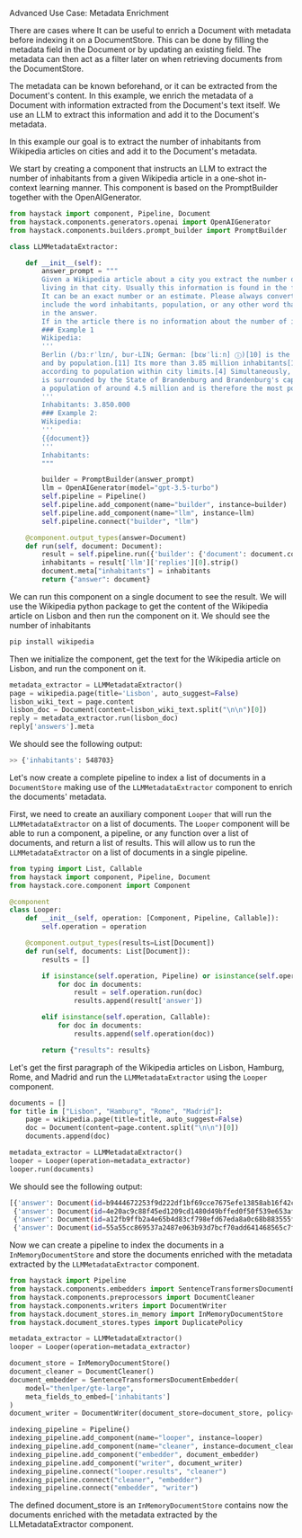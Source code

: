 Advanced Use Case: Metadata Enrichment

There are cases where It can be useful to enrich a Document with metadata before indexing it on a DocumentStore. This can 
be done by filling the metadata field in the Document or by updating an existing field. The metadata can then act as a 
filter later on when retrieving documents from the DocumentStore.

The metadata can be known beforehand, or it can be extracted from the Document's content. In this example, we enrich 
the metadata of a Document with information extracted from the Document's text itself. We use an LLM to extract this 
information and add it to the Document's metadata.

In this example our goal is to extract the number of inhabitants from Wikipedia articles on cities and add it to the 
Document's metadata.

We start by creating a component that instructs an LLM to extract the number of inhabitants from a given Wikipedia article
in a one-shot in-context learning manner. This component is based on the PromptBuilder together with the OpenAIGenerator.

```python
from haystack import component, Pipeline, Document
from haystack.components.generators.openai import OpenAIGenerator
from haystack.components.builders.prompt_builder import PromptBuilder

class LLMMetadataExtractor:

    def __init__(self):
        answer_prompt = """
        Given a Wikipedia article about a city you extract the number of inhabitants or the estimated population 
        living in that city. Usually this information is found in the first.
        It can be an exact number or an estimate. Please always convert the number to an ordinal number format and don't
        include the word inhabitants, population, or any other word that refers to the number of people living in the city
        in the answer. 
        If in the article there is no information about the number of inhabitants, please return None 
        ### Example 1        
        Wikipedia:
        '''
        Berlin (/bɜːrˈlɪn/, bur-LIN; German: [bɛʁˈliːn] ⓘ)[10] is the capital and largest city of Germany by both area 
        and by population.[11] Its more than 3.85 million inhabitants[12] make it the European Union's most populous city, 
        according to population within city limits.[4] Simultaneously, the city is one of the  States of Germany. Berlin 
        is surrounded by the State of Brandenburg and Brandenburg's capital Potsdam is nearby. Berlin's urban area has 
        a population of around 4.5 million and is therefore the most populous urban area in Germany.        
        '''
        Inhabitants: 3.850.000                        
        ### Example 2:
        Wikipedia:        
        '''
        {{document}}
        '''
        Inhabitants:
        """

        builder = PromptBuilder(answer_prompt)
        llm = OpenAIGenerator(model="gpt-3.5-turbo")
        self.pipeline = Pipeline()
        self.pipeline.add_component(name="builder", instance=builder)
        self.pipeline.add_component(name="llm", instance=llm)
        self.pipeline.connect("builder", "llm")

    @component.output_types(answer=Document)
    def run(self, document: Document):
        result = self.pipeline.run({'builder': {'document': document.content}})
        inhabitants = result['llm']['replies'][0].strip()
        document.meta["inhabitants"] = inhabitants
        return {"answer": document}
```

We can run this component on a single document to see the result. We will use the Wikipedia python package to get the
content of the Wikipedia article on Lisbon and then run the component on it. We should see the number of inhabitants

```bash
pip install wikipedia
```

Then we initialize the component, get the text for the Wikipedia article on Lisbon, and run the component on it. 

```python
metadata_extractor = LLMMetadataExtractor()
page = wikipedia.page(title='Lisbon', auto_suggest=False)
lisbon_wiki_text = page.content 
lisbon_doc = Document(content=lisbon_wiki_text.split("\n\n")[0])
reply = metadata_extractor.run(lisbon_doc)
reply['answers'].meta
```
We should see the following output:
```bash
>> {'inhabitants': 548703}
```


Let's now create a complete pipeline to index a list of documents in a `DocumentStore` making use of the `LLMMetadataExtractor`
component to enrich the documents' metadata.

First, we need to create an auxiliary component `Looper` that will run the `LLMMetadataExtractor` on a list of documents. 
The `Looper` component will be able to run a component, a pipeline, or any function over a list of documents, and return 
a list of  results. This will allow us to run the `LLMMetadataExtractor` on a list of documents in a single pipeline.


```python
from typing import List, Callable
from haystack import component, Pipeline, Document
from haystack.core.component import Component

@component
class Looper:
    def __init__(self, operation: [Component, Pipeline, Callable]):
        self.operation = operation

    @component.output_types(results=List[Document])
    def run(self, documents: List[Document]):
        results = []

        if isinstance(self.operation, Pipeline) or isinstance(self.operation, Component):
            for doc in documents:
                result = self.operation.run(doc)
                results.append(result['answer'])

        elif isinstance(self.operation, Callable):
            for doc in documents:
                results.append(self.operation(doc))

        return {"results": results}
```

Let's get the first paragraph of the Wikipedia articles on Lisbon, Hamburg, Rome, and Madrid and run the `LLMMetadataExtractor`
using the `Looper` component. 

```python
documents = []
for title in ["Lisbon", "Hamburg", "Rome", "Madrid"]:
    page = wikipedia.page(title=title, auto_suggest=False)
    doc = Document(content=page.content.split("\n\n")[0])
    documents.append(doc)

metadata_extractor = LLMMetadataExtractor()
looper = Looper(operation=metadata_extractor)
looper.run(documents)
```

We should see the following output:
```bash
[{'answer': Document(id=b9444672253f9d222df1bf69cce7675efe13858ab16f42c6d9c7d0ea37dfad2c, content: 'Lisbon (; Portuguese: Lisboa [liʒˈβoɐ] ) is the capital and largest city of Portugal, with an estima...', meta: {'inhabitants': '548,703'})},
 {'answer': Document(id=4e20ac9c88f45ed1209cd1480d49bffed0f50f539e653af94c75e0f0606f8837, content: 'Hamburg (German: [ˈhambʊʁk] , locally also [ˈhambʊɪ̯ç] ; Low Saxon: Hamborg [ˈhambɔːç] ), officially...', meta: {'inhabitants': '1.900.000'})},
 {'answer': Document(id=a12fb9ffb2a4e65b4d83cf798efd67eda8a0c68b883555f4ad285cbaa3885b5e, content: 'Rome (Italian and Latin: Roma, Italian: [ˈroːma] ) is the capital city of Italy. It is also the capi...', meta: {'inhabitants': '2,860,009'})},
 {'answer': Document(id=55a55cc869537a2487e063b93d7bcf70add641468565c7f1c2402686b24c08b1, content: 'Madrid ( mə-DRID, Spanish: [maˈðɾið] ) is the capital and most populous city of Spain. The city has ...', meta: {'inhabitants': '3.400.000'})}]
```

Now we can create a pipeline to index the documents in a `InMemoryDocumentStore` and store the documents enriched with the
metadata extracted by the `LLMMetadataExtractor` component.


```python
from haystack import Pipeline
from haystack.components.embedders import SentenceTransformersDocumentEmbedder
from haystack.components.preprocessors import DocumentCleaner
from haystack.components.writers import DocumentWriter
from haystack.document_stores.in_memory import InMemoryDocumentStore
from haystack.document_stores.types import DuplicatePolicy

metadata_extractor = LLMMetadataExtractor()
looper = Looper(operation=metadata_extractor)

document_store = InMemoryDocumentStore()
document_cleaner = DocumentCleaner()
document_embedder = SentenceTransformersDocumentEmbedder(
    model="thenlper/gte-large", 
    meta_fields_to_embed=['inhabitants']
)
document_writer = DocumentWriter(document_store=document_store, policy=DuplicatePolicy.OVERWRITE)

indexing_pipeline = Pipeline()
indexing_pipeline.add_component(name="looper", instance=looper)
indexing_pipeline.add_component(name="cleaner", instance=document_cleaner)
indexing_pipeline.add_component("embedder", document_embedder)
indexing_pipeline.add_component("writer", document_writer)
indexing_pipeline.connect("looper.results", "cleaner")
indexing_pipeline.connect("cleaner", "embedder")
indexing_pipeline.connect("embedder", "writer")
```

The defined document_store is an `InMemoryDocumentStore` contains now the documents enriched with the metadata extracted 
by the LLMetadataExtractor component.